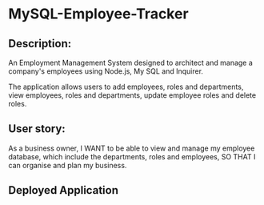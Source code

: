 # MySQL-Employee-Tracker

## Description: 
An Employment Management System designed to architect and manage a company's employees using Node.js, My SQL and Inquirer. 

The application allows users to add employees, roles and departments, view employees, roles and departments, update employee roles and delete roles. 

## User story:
As a business owner, 
I WANT to be able to view and manage my employee database, which include the departments, roles and employees,
SO THAT I can organise and plan my business.

## Deployed Application
